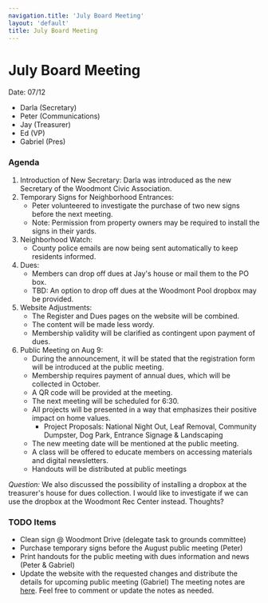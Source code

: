 ```yaml
---
navigation.title: 'July Board Meeting'
layout: 'default'
title: July Board Meeting
---
```


# July Board Meeting

Date: 07/12

- Darla (Secretary)
- Peter (Communications)
- Jay (Treasurer)
- Ed (VP)
- Gabriel (Pres)

### Agenda

1. Introduction of New Secretary: Darla was introduced as the new Secretary of the Woodmont Civic Association.
2. Temporary Signs for Neighborhood Entrances:
   - Peter volunteered to investigate the purchase of two new signs before the next meeting.
   - Note: Permission from property owners may be required to install the signs in their yards.
3. Neighborhood Watch:
   - County police emails are now being sent automatically to keep residents informed.
4. Dues:
   - Members can drop off dues at Jay's house or mail them to the PO box.
   - TBD: An option to drop off dues at the Woodmont Pool dropbox may be provided.
5. Website Adjustments:
   - The Register and Dues pages on the website will be combined.
   - The content will be made less wordy.
   - Membership validity will be clarified as contingent upon payment of dues.
6. Public Meeting on Aug 9:
   - During the announcement, it will be stated that the registration form will be introduced at the public meeting.
   - Membership requires payment of annual dues, which will be collected in October.
   - A QR code will be provided at the meeting.
   - The next meeting will be scheduled for 6:30.
   - All projects will be presented in a way that emphasizes their positive impact on home values.
     - Project Proposals: National Night Out, Leaf Removal, Community Dumpster, Dog Park, Entrance Signage & Landscaping
   - The new meeting date will be mentioned at the public meeting.
   - A class will be offered to educate members on accessing materials and digital newsletters.
   - Handouts will be distributed at public meetings


_Question:_ We also discussed the possibility of installing a dropbox at the treasurer's house for dues collection. I would like to investigate if we can use the dropbox at the Woodmont Rec Center instead. Thoughts? 

### TODO Items

- Clean sign @ Woodmont Drive (delegate task to grounds committee)
- Purchase temporary signs before the August public meeting (Peter)
- Print handouts for the public meeting with dues information and news (Peter & Gabriel)
- Update the website with the requested changes and distribute the details for upcoming public meeting (Gabriel) The meeting notes are [here](https://docs.google.com/document/d/1Ppq1683HvO204Sq1gv7xYQIJLadDZtboThFzCUJ1QfM/edit?usp=sharing). Feel free to comment or update the notes as needed.
